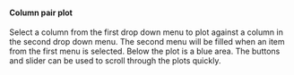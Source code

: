 <h4>Column pair plot</h4>
Select a column from the first drop down menu to plot against a column in the 
second drop down menu. The second menu will be filled when an item from the 
first menu is selected. Below the plot is a blue area. The buttons and slider 
can be used to scroll through the plots quickly.
